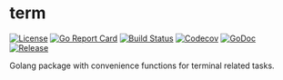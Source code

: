 # term

[![License](https://img.shields.io/github/license/gonvenience/term.svg)](https://github.com/gonvenience/term/blob/main/LICENSE)
[![Go Report Card](https://goreportcard.com/badge/github.com/gonvenience/term)](https://goreportcard.com/report/github.com/gonvenience/term)
[![Build Status](https://travis-ci.org/gonvenience/term.svg?branch=main)](https://travis-ci.org/gonvenience/term)
[![Codecov](https://img.shields.io/codecov/c/github/gonvenience/term/main.svg)](https://codecov.io/gh/gonvenience/term)
[![GoDoc](https://godoc.org/github.com/gonvenience/term/pkg?status.svg)](https://godoc.org/github.com/gonvenience/term)
[![Release](https://img.shields.io/github/release/gonvenience/term.svg)](https://github.com/gonvenience/term/releases/latest)

Golang package with convenience functions for terminal related tasks.
